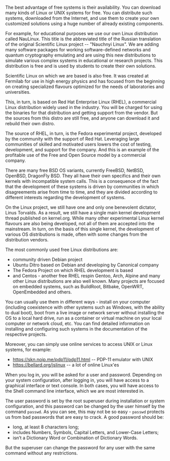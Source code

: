 The best advantage of free systems is their availability. You can download many kinds of Linux or UNIX systems for free. You can distribute such systems, downloaded from the Internet, and use them to create your own customized solutions using a huge number of already existing components.

For example, for educational purposes we use our own Linux distribution called NauLinux. This title is the abbreviated title of the Russian translation of the original Scientific Linux project -- "Nauchnyi Linux". We are adding many software packages for working software-defined networks and quantum cryptography emulating and are using this new distributions to simulate various complex systems in educational or research projects. This distribution is free and is used by students to create their own solutions.

Scientific Linux on which we are based is also free. It was created at Fermilab for use in high energy physics and has focused from the beginning on creating specialized flavours optimized for the needs of laboratories and universities.

This, in turn, is based on Red Hat Enterprise Linux (RHEL), a commercial Linux distribution widely used in the industry. You will be charged for using the binaries for that distribution and getting support from the vendor. But the sources from this distro are still free, and anyone can download it and rebuild their own distro.

The source of RHEL, in turn, is the Fedora experimental project, developed by the community with the support of Red Hat. Leveraging large communities of skilled and motivated users lowers the cost of testing, development, and support for the company. And this is an example of the profitable use of the Free and Open Source model by a commercial company.

There are many free BSD OS variants, currently FreeBSD, NetBSD, OpenBSD, DragonFly BSD. They all have their own specifics and their own kernels with incompatible system calls. This is a consequence of the fact that the development of these systems is driven by communities in which disagreements arise from time to time, and they are divided according to different interests regarding the development of systems.

On the Linux project, we still have one and only one benevolent dictator, Linus Torvalds. As a result, we still have a single main kernel development thread published on kernel.org. While many other experimental Linux kernel flavours are also being developed, not all of them are accepted into the mainstream. In turn, on the basis of this single kernel, the development of various OS distributions is made, often with some changes from the distribution vendors.

The most commonly used free Linux distributions are:
* community driven Debian project
* Ubuntu Ditro based on Debian and developing by Canonical company
* The Fedora Project on which RHEL development is based
* and Centos - another free RHEL respin
Gentoo, Arch, Alpine and many other Linux distributions are also well known. Many projects are focused on embedded systems, such as BuildRoot, Bitbake, OpenWRT, OpenEmbedded and others.

You can usually use them in different ways - install on your computer (including coexistence with other systems such as Windows, with the ability to dual boot), boot from a live image or network server without installing the OS to a local hard drive, run as a container or virtual machine on your local computer or network cloud, etc. You can find detailed information on installing and configuring such systems in the documentation of the respective projects.

Moreover, you can simply use online services to access UNIX or Linux systems, for example:
* https://skn.noip.me/pdp11/pdp11.html -- PDP-11 emulator with UNIX
* https://bellard.org/jslinux -- a lot of online Linux'es

When you log in, you will be asked for a user and password. Depending on your system configuration, after logging in, you will have access to a graphical interface or text console. In both cases, you will have access to the Shell command line interface, which we are most interested in.

The user password is set by the root superuser during installation or system configuration, and this password can be changed by the user himself by the command `passwd`. As you can see, this may not be so easy - `passwd` protects us from bad passwords that are easy to crack. A good password should be:
* long, at least 8 characters long;
* includes Numbers, Symbols, Capital Letters, and Lower-Case Letters;
* isn’t a Dictionary Word or Combination of Dictionary Words.

But the superuser can change the password for any user with the same command without any restrictions.

